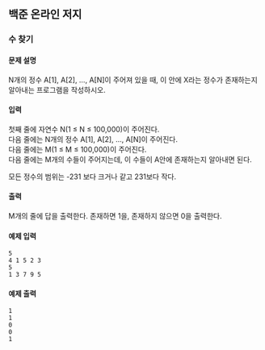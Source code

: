 ## 백준 온라인 저지
### 수 찾기

#### 문제 설명
N개의 정수 A[1], A[2], …, A[N]이 주어져 있을 때, 이 안에 X라는 정수가 존재하는지 알아내는 프로그램을 작성하시오.

#### 입력
첫째 줄에 자연수 N(1 ≤ N ≤ 100,000)이 주어진다.<br>
다음 줄에는 N개의 정수 A[1], A[2], …, A[N]이 주어진다.<br>
다음 줄에는 M(1 ≤ M ≤ 100,000)이 주어진다.<br>
다음 줄에는 M개의 수들이 주어지는데, 이 수들이 A안에 존재하는지 알아내면 된다.

모든 정수의 범위는 -231 보다 크거나 같고 231보다 작다.

#### 출력
M개의 줄에 답을 출력한다. 존재하면 1을, 존재하지 않으면 0을 출력한다.

#### 예제 입력
```
5
4 1 5 2 3
5
1 3 7 9 5
```

#### 예제 출력
```
1
1
0
0
1
```